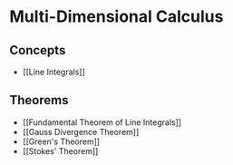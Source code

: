 # Multi-Dimensional Calculus

## Concepts

- [[Line Integrals]]

## Theorems

- [[Fundamental Theorem of Line Integrals]]
- [[Gauss Divergence Theorem]]
- [[Green's Theorem]]
- [[Stokes' Theorem]]